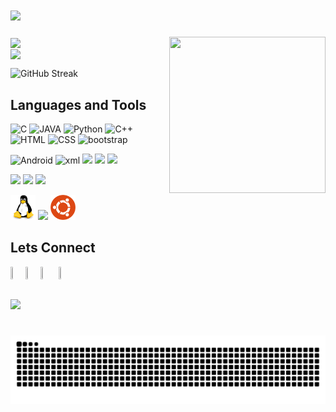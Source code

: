 <h1>
  <a href="https://git.io/typing-svg">
    <img src="https://readme-typing-svg.herokuapp.com?color=62F7F3&size=25&lines=Hello+there!!!..">
  </a>
</h1>

<img align="right" width="250" height="250" src="https://github.com/noman2002/noman2002/blob/master/bandar.gif"/>
<img align="center" src="https://github-readme-stats.vercel.app/api?username=noman2002&show_icons=true&include_all_commits=true&bg_color=151515&title_color=ffff&text_color=fff9&icon_color=52CB61&hide=issues,stars" />


<br>
  <img align="center" src="https://github-readme-stats.vercel.app/api/top-langs/?username=noman2002&bg_color=151515&title_color=ffff&text_color=fff9&layout=compact" />
  
<br>



![GitHub Streak](http://github-readme-streak-stats.herokuapp.com/?user=noman2002&theme=dark)


  
## Languages and Tools
  
<img height="30"  src="https://img.shields.io/badge/c%20-%2300599C.svg?&style=for-the-badge&logo=c&logoColor=white" alt="C" >  <img height="30" src="https://img.shields.io/badge/java-%23ED8B00.svg?&style=for-the-badge&logo=java&logoColor=white" alt="JAVA" > <img height="30"  src="https://img.shields.io/badge/python%20-%2314354C.svg?&style=for-the-badge&logo=python&logoColor=white" alt="Python">  <img height="30"  src="https://img.shields.io/badge/c++%20-%2300599C.svg?&style=for-the-badge&logo=c%2B%2B&logoColor=white" alt="C++" > <img height="30"  src="https://img.shields.io/badge/html5%20-%23E34F26.svg?&style=for-the-badge&logo=html5&logoColor=white" alt="HTML" > <img height="30"  src="https://img.shields.io/badge/css3%20-%231572B6.svg?&style=for-the-badge&logo=css3&logoColor=white" alt="CSS" > <img height="30"  src="https://img.shields.io/badge/-Bootstrap-563D7C?style=flat-square&logo=Bootstrap" alt="bootstrap" >
  

<img height="30" src="https://img.shields.io/badge/android%20-%230099C.svg?&style=for-the-badge&logo=android&logoColor=white" alt="Android" > <img height="30"  src="https://img.shields.io/badge/xml%20-%2300599C.svg?&style=for-the-badge&logo=xml&logoColor=white" alt="xml" >  <img height="30"  src="https://img.shields.io/badge/-Firebase-05122A?style=flat-square&logo=Firebase">  <img height="30"  src="https://img.shields.io/badge/Flutter-02569B?style=for-the-badge&logo=flutter&logoColor=white"> <img height="30" src="https://img.shields.io/badge/Dart-0175C2?style=for-the-badge&logo=dart&logoColor=white">




 
<img height="30"  src="https://img.shields.io/badge/-Git-333333?style=flat&logo=git">  <img height="30"  src="https://img.shields.io/badge/-GitHub-333333?style=flat&logo=github">  <img height="30"  src="https://img.shields.io/badge/-Markdown-333333?style=flat&logo=markdown">

<a href = "https://www.linux.org/" target="_blank"> <img height="40" src="https://raw.githubusercontent.com/devicons/devicon/master/icons/linux/linux-original.svg" alt="Linux"></a>
  <a href = "https://code.visualstudio.com/" target="_blank"><img height="40" src="https://upload.wikimedia.org/wikipedia/commons/thumb/9/9a/Visual_Studio_Code_1.35_icon.svg/1200px-Visual_Studio_Code_1.35_icon.svg.png"></a>  <img height="40" width="40" src="https://raw.githubusercontent.com/github/explore/80688e429a7d4ef2fca1e82350fe8e3517d3494d/topics/ubuntu/ubuntu.png">



## Lets Connect

<a href="https://wa.link/kllndd" target="_blank">
  <img src="https://image.flaticon.com/icons/png/512/2111/2111728.png" height="4%" ; width="4%" ; margin-left:50px;margin-right:20px;padding:20px;></img></a>

<a href="https://www.instagram.com/noman.khan__" target="_blank" >
  <img src="https://image.flaticon.com/icons/png/512/2111/2111463.png" height="4%" ; width="4%";margin-left:20px;margin-right:20px;></img></a>            



<a href="https://twitter.com/nomn2002" target="_blank" >
  <img src="https://wie.ieee.org/wp-content/uploads/2019/06/twitter-logo-transparent-15.png" height="5%" ; width="5%" ; margin-left:0px;></img></a>   
  
<a href="https://www.linkedin.com/in/noman-khan-3b9407183/" target="_blank" >
    <img src="https://image.flaticon.com/icons/png/512/174/174857.png" height="4%" ; width="4%" ; margin-left:20px;></img></a>
    
  
 ## 
  <img src="https://komarev.com/ghpvc/?username=noman2002" width=160px/>
  
 
#
  ![𝙶𝚒𝚝𝚑𝚞𝚋 𝙲𝚘𝚗𝚝𝚛𝚒𝚋𝚞𝚝𝚒𝚘𝚗 𝙶𝚛𝚊𝚙𝚑](https://github.com/JayantGoel001/JayantGoel001/blob/main/github-contribution-grid-snake.svg)
  
  
  
